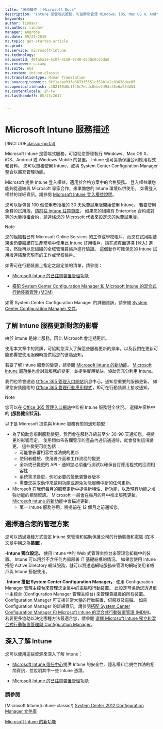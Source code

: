 ```yaml
---
title: "服務描述 | Microsoft Docs"
description: "Intune 是雲端式服務，可協助您管理 Windows、iOS、Mac OS X、Android 及 Windows Mobile 裝置。"
keywords: 
author: lindavr
ms.author: lindavr
manager: angrobe
ms.date: 09/22/2016
ms.topic: get-started-article
ms.prod: 
ms.service: microsoft-intune
ms.technology: 
ms.assetid: 40fa5a2e-6c0f-4150-9740-d5ddc0cdbda0
ms.reviewer: cacamp
ms.suite: ems
ms.custom: intune-classic
ms.translationtype: Human Translation
ms.sourcegitcommit: 9ff1adae93fe6873f5551cf58b1a2e89638dee85
ms.openlocfilehash: c302189d8c1f45c7ecdc0ebe2493a48e6a254d53
ms.contentlocale: zh-tw
ms.lasthandoff: 05/23/2017


---
```


# <a name="microsoft-intune-service-description"></a>Microsoft Intune 服務描述

[!INCLUDE[classic-portal](../includes/classic-portal.md)]

Microsoft Intune 是雲端式服務，可協助您管理執行 Windows、Mac OS X、iOS、Android 或 Windows Mobile 的裝置。 Intune 也可協助保護公司應用程式和資料。 您可以單獨使用 Intune，或與 System Center Configuration Manager 整合以擴充管理功能。

Microsoft 提供 Intune 登入權益，適用於合格方案中的合格服務。 登入權益讓您能夠從遠端與 Microsoft 專家合作，來準備您的 Intune 環境以供使用。 如需登入權益的詳細資訊，請參閱 [Microsoft Intune 登入權益說明](http://go.microsoft.com/fwlink/?LinkId=619281)。

您可以從包含 100 個使用者授權的 30 天免費試用版開始使用 Intune。 若要使用免費的試用版，[請前往 Intune 註冊頁面](https://www.microsoft.com/server-cloud/products/microsoft-intune/)。 如果您的組織有 Enterprise 合約或對等的大量授權合約，請連絡您的 Microsoft 代表來設定您的免費試用版。

> [!NOTE]
> 您的組織若已有 Microsoft Online Services 的工作或學校帳戶，而您在試用期結束後仍要繼續在生產環境中使用此 Intune 訂用帳戶，請在該頁面選擇 [登入] 選項，然後再以您組織的全域管理員帳戶進行驗證。 這個動作可確保您的 Intune 試用版連結至您現有的工作或學校帳戶。

如需可在行動裝置上指定之設定值的清單，請參閱：

-   [Microsoft Intune 的已註冊裝置管理功能](/intune-classic/get-started/mobile-device-management-capabilities-in-microsoft-intune)

-   [搭配 System Center Configuration Manager 和 Microsoft Intune 的混合式行動裝置管理 (MDM)](https://technet.microsoft.com/library/mt627883.aspx)

如需 System Center Configuration Manager 的詳細資訊，請參閱 [System Center Configuration Manager 文件](https://technet.microsoft.com/library/mt346023.aspx)。

## <a name="learn-how-intune-service-updates-affect-you"></a>了解 Intune 服務更新對您的影響
由於 Intune 是線上服務，因此 Microsoft 會定期更新。

使用本文章中的資訊，可協助您深入了解這些服務更新的頻率，以及我們在更新可能影響您使用服務時提供給您的進階通知。

若要了解 Intune 服務的變更，請參閱 [Microsoft Intune 的新功能](/intune-classic/deploy-use/whats-new-in-microsoft-intune)。 [Microsoft Intune 部落格](http://blogs.technet.com/b/microsoftintune/)也會討論服務的變更，並提供實用秘訣，協助您充分利用 Intune。

我們也將會透過 [Office 365 管理入口網站](https://portal.office.com/Admin/Default.aspx)訊息中心，通知您重要的服務更新。 如果您安裝隨附的 [Office 365 管理行動應用程式](https://support.office.com/article/Office-365-Admin-Mobile-App-e16f6421-2a1a-4142-bf9d-9846600a060a)，即可在行動裝置上接收通知。

> [!NOTE]
> 您可以在 [Office 365 管理入口網站](https://portal.office.com/Admin/Default.aspx)中監視 Intune 服務健全狀況。 選擇左窗格中的 **[服務健全狀況]**。  

以下是 Microsoft 提供與 Intune 服務有關的通知類型︰
-   為了協助您規劃服務變更，我們會在服務升級前至少 30-90 天通知您，視變更的影響而定。 使用類似佈告欄警示的產品內通訊通道時，就會發生這項變更。 這些變更可能包括︰
    * 可能會影響相容性或法規的更新
    * 使用者體驗、使用者介面和工作流程的變更
    * 全新或已變更的 API - 通知您必須進行測試以確保自訂應用程式的回溯相容性
    * 系統需求變更，例如必要的最低瀏覽器版本
    * 需要您採取動作來啟用功能或避免功能服務中斷的任何更新。
-   Microsoft 在我們每月的服務更新中提供新特性、新功能，以及現有功能之增強功能的相關資訊。 Microsoft 一般會在每月的月中推出服務更新。 [Microsoft Intune 的新功能](/intune-classic/deploy-use/whats-new-in-microsoft-intune)中會描述更新。
    -   萬一 Intune 服務停用，將提前在 12 個月之前通知您。

## <a name="choose-the-management-solution-thats-right-for-you"></a>選擇適合您的管理方案
您可以透過幾種方式設定 Intune 來管理和協助保護公司的行動裝置和電腦 (在本文章中稱之為**裝置**)。

-**Intune 獨立設定。** 使用 Intune 中的 Web 式管理主控台來管理您組織中的裝置。 Intune 可以用於不含任何內部部署 IT 基礎結構的情況。 如果您使用 Intune 搭配 Active Directory 網域服務，就可以將透過網域服務來管理的網域使用者帳戶與 Intune 搭配使用。

-**Intune 搭配 System Center Configuration Manager。** 使用 Configuration Manager 管理主控台來管理您企業中的電腦和行動裝置。 此設定可協助您透過單一主控台 (Configuration Manager 管理主控台) 來管理貴組織的所有裝置。 Configuration Manager 可支援非常大量的行動裝置、伺服器及電腦。 如需 Configuration Manager 的詳細資訊，請參閱[搭配 System Center Configuration Manager 和 Microsoft Intune 的混合式行動裝置管理 (MDM)](https://technet.microsoft.com/library/mt627883.aspx)。 若要更多協助以決定哪種方法最適合您，請參閱 [選擇 Microsoft Intune 獨立和混合式行動裝置管理與 Configuration Manager](https://technet.microsoft.com/library/mt706478.aspx)。


## <a name="learn-more-about-intune"></a>深入了解 Intune
您可以使用這些資源來深入了解 Intune：

- [Microsoft Intune 信任中心](https://www.microsoft.com/server-cloud/products/intune-trust-center/)提供 Intune 的安全性、隱私權和合規性作法的相關資訊，並說明其中一些 Intune 憑證。

- [Microsoft Intune 的已註冊裝置管理功能](/intune-classic/get-started/mobile-device-management-capabilities-in-microsoft-intune)

### <a name="see-also"></a>請參閱
[Microsoft Intune]/intune-classic/) [System Center 2012 Configuration Manager 文件庫](https://technet.microsoft.com/library/gg682041.aspx)

[Microsoft Intune 的新功能](/intune-classic/deploy-use/whats-new-in-microsoft-intune)

